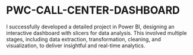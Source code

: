 # PWC-CALL-CENTER-DASHBOARD
I successfully developed a detailed project in Power BI, designing an interactive dashboard with slicers for data analysis. This involved multiple stages, including data extraction, transformation, cleaning, and visualization, to deliver insightful and real-time analytics.
